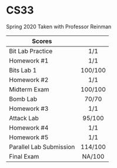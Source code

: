# CS33
 Spring 2020 Taken with Professor Reinman

Scores| |
|----|:---:|
Bit Lab Practice	|1/1|
Homework #1|	1/1	|
Bits Lab 1 |	100/100	|
Homework #2 |	1/1	|
Midterm Exam |	100/100|
Bomb Lab |	70/70|
Homework #3 |	1/1|
Attack Lab |	95/100|
Homework #4 |	1/1	|
Homework #5 |	1/1	|
Parallel Lab Submission |	114/100	|
Final Exam	| NA/100 |
